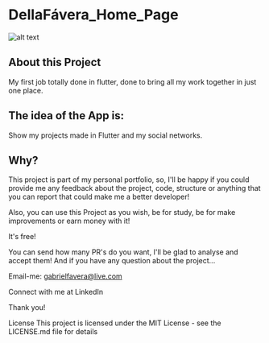 # DellaFávera_Home_Page

![alt text](https://gifs.com/gif/tela-QkW9QZ)

## About this Project

My first job totally done in flutter, done to bring all my work together in just one place.

## The idea of the App is:

Show my projects made in Flutter and my social networks.

## Why?
This project is part of my personal portfolio, so, I'll be happy if you could provide me any feedback about the project, code, structure or anything that you can report that could make me a better developer!

Also, you can use this Project as you wish, be for study, be for make improvements or earn money with it!

It's free!

You can send how many PR's do you want, I'll be glad to analyse and accept them! And if you have any question about the project...

Email-me: gabrielfavera@live.com

Connect with me at LinkedIn

Thank you!

License
This project is licensed under the MIT License - see the LICENSE.md file for details
